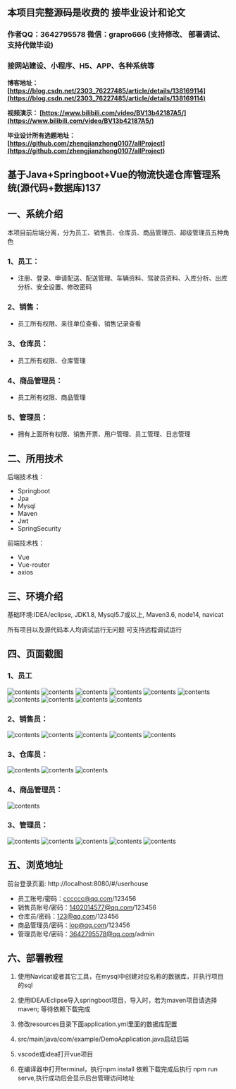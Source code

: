 ## 本项目完整源码是收费的  接毕业设计和论文

### 作者QQ：3642795578 微信：grapro666 (支持修改、 部署调试、 支持代做毕设)

### 接网站建设、小程序、H5、APP、各种系统等

**博客地址：
[https://blog.csdn.net/2303_76227485/article/details/138169114](https://blog.csdn.net/2303_76227485/article/details/138169114)**

**视频演示：
[https://www.bilibili.com/video/BV13b42187A5/](https://www.bilibili.com/video/BV13b42187A5/)**

**毕业设计所有选题地址：
[https://github.com/zhengjianzhong0107/allProject](https://github.com/zhengjianzhong0107/allProject)**

## 基于Java+Springboot+Vue的物流快递仓库管理系统(源代码+数据库)137

## 一、系统介绍
本项目前后端分离，分为员工、销售员、仓库员、商品管理员、超级管理员五种角色

### 1、员工：
- 注册、登录、申请配送、配送管理、车辆资料、驾驶员资料、入库分析、出库分析、安全设置、修改密码
### 2、销售：
- 员工所有权限、来往单位查看、销售记录查看
### 3、仓库员：
- 员工所有权限、仓库管理
### 4、商品管理员：
- 员工所有权限、商品管理
### 5、管理员：
- 拥有上面所有权限、销售开票、用户管理、员工管理、日志管理

## 二、所用技术

后端技术栈：

- Springboot
- Jpa
- Mysql
- Maven
- Jwt
- SpringSecurity

前端技术栈：

- Vue 
- Vue-router 
- axios

## 三、环境介绍

基础环境:IDEA/eclipse, JDK1.8, Mysql5.7或以上, Maven3.6, node14, navicat

所有项目以及源代码本人均调试运行无问题 可支持远程调试运行

## 四、页面截图
### 1、员工
![contents](./picture/picture1.png)
![contents](./picture/picture2.png)
![contents](./picture/picture3.png)
![contents](./picture/picture4.png)
![contents](./picture/picture5.png)
![contents](./picture/picture6.png)
![contents](./picture/picture7.png)
![contents](./picture/picture8.png)
![contents](./picture/picture9.png)
![contents](./picture/picture10.png)

### 2、销售员：
![contents](./picture/picture11.png)
![contents](./picture/picture12.png)
![contents](./picture/picture13.png)
![contents](./picture/picture14.png)
![contents](./picture/picture15.png)

### 3、仓库员：
![contents](./picture/picture16.png)
![contents](./picture/picture17.png)
![contents](./picture/picture18.png)

### 4、商品管理员：

![contents](./picture/picture19.png)

### 3、管理员：
![contents](./picture/picture20.png)
![contents](./picture/picture21.png)
![contents](./picture/picture22.png)
![contents](./picture/picture23.png)
![contents](./picture/picture24.png)

## 五、浏览地址
前台登录页面: http://localhost:8080/#/userhouse

- 员工账号/密码：cccccc@qq.com/123456
- 销售员账号/密码：1402014577@qq.com/123456
- 仓库员/密码：123@qq.com/123456
- 商品管理员/密码：lop@qq.com/123456
- 管理员账号/密码：3642795578@qq.com/admin

## 六、部署教程

1. 使用Navicat或者其它工具，在mysql中创建对应名称的数据库，并执行项目的sql

2. 使用IDEA/Eclipse导入springboot项目，导入时，若为maven项目请选择maven; 等待依赖下载完成

3. 修改resources目录下面application.yml里面的数据库配置

4. src/main/java/com/example/DemoApplication.java启动后端

5. vscode或idea打开vue项目

6. 在编译器中打开terminal，执行npm install 依赖下载完成后执行 npm run serve,执行成功后会显示后台管理访问地址

